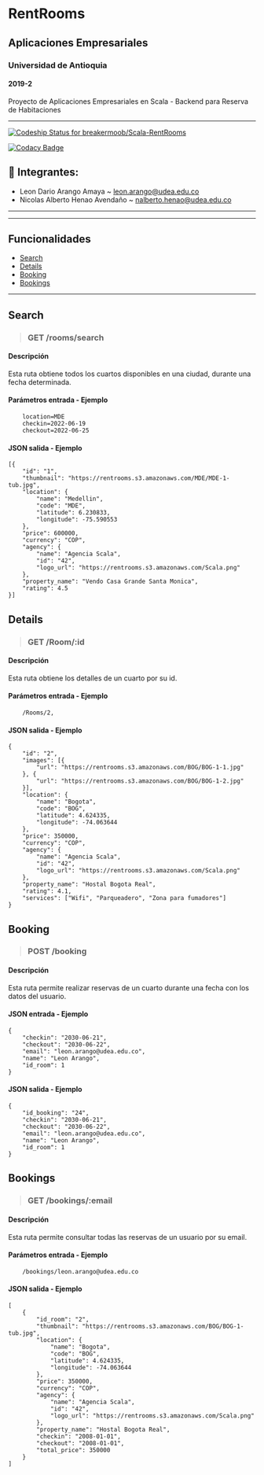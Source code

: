 # RentRooms

## Aplicaciones Empresariales

### Universidad de Antioquia

#### 2019-2

Proyecto de Aplicaciones Empresariales en Scala - Backend para Reserva de Habitaciones

---

[![Codeship Status for breakermoob/Scala-RentRooms](https://app.codeship.com/projects/29bb4250-8767-0138-d1e8-6e38c3c343f5/status?branch=master)](https://app.codeship.com/projects/398707)

[![Codacy Badge](https://app.codacy.com/project/badge/Grade/bf1e6701bfe046d38b58701f817dfc3f)](https://www.codacy.com?utm_source=github.com&utm_medium=referral&utm_content=breakermoob/Scala-RentRooms&utm_campaign=Badge_Grade)

## :busts_in_silhouette: Integrantes:

- Leon Dario Arango Amaya ~ leon.arango@udea.edu.co
- Nicolas Alberto Henao Avendaño ~ nalberto.henao@udea.edu.co

---

---

## Funcionalidades

- [Search](#search)
- [Details](#details)
- [Booking](#booking)
- [Bookings](#bookings)

---

## Search

> ### GET /rooms/search

#### Descripción

Esta ruta obtiene todos los cuartos disponibles en una ciudad, durante una fecha determinada.

#### Parámetros entrada - Ejemplo

```
    location=MDE
    checkin=2022-06-19
    checkout=2022-06-25
```

#### JSON salida - Ejemplo

```
[{
    "id": "1",
    "thumbnail": "https://rentrooms.s3.amazonaws.com/MDE/MDE-1-tub.jpg",
    "location": {
        "name": "Medellin",
        "code": "MDE",
        "latitude": 6.230833,
        "longitude": -75.590553
    },
    "price": 600000,
    "currency": "COP",
    "agency": {
        "name": "Agencia Scala",
        "id": "42",
        "logo_url": "https://rentrooms.s3.amazonaws.com/Scala.png"
    },
    "property_name": "Vendo Casa Grande Santa Monica",
    "rating": 4.5
}]
```

## Details

> ### GET /Room/:id

#### Descripción

Esta ruta obtiene los detalles de un cuarto por su id.

#### Parámetros entrada - Ejemplo

```
    /Rooms/2,
```

#### JSON salida - Ejemplo

```
{
    "id": "2",
    "images": [{
        "url": "https://rentrooms.s3.amazonaws.com/BOG/BOG-1-1.jpg"
    }, {
        "url": "https://rentrooms.s3.amazonaws.com/BOG/BOG-1-2.jpg"
    }],
    "location": {
        "name": "Bogota",
        "code": "BOG",
        "latitude": 4.624335,
        "longitude": -74.063644
    },
    "price": 350000,
    "currency": "COP",
    "agency": {
        "name": "Agencia Scala",
        "id": "42",
        "logo_url": "https://rentrooms.s3.amazonaws.com/Scala.png"
    },
    "property_name": "Hostal Bogota Real",
    "rating": 4.1,
    "services": ["Wifi", "Parqueadero", "Zona para fumadores"]
}
```

## Booking

> ### POST /booking

#### Descripción

Esta ruta permite realizar reservas de un cuarto durante una fecha con los datos del usuario.

#### JSON entrada - Ejemplo

```
{
    "checkin": "2030-06-21",
    "checkout": "2030-06-22",
    "email": "leon.arango@udea.edu.co",
    "name": "Leon Arango",
    "id_room": 1
}
```

#### JSON salida - Ejemplo

```
{
    "id_booking": "24",
    "checkin": "2030-06-21",
    "checkout": "2030-06-22",
    "email": "leon.arango@udea.edu.co",
    "name": "Leon Arango",
    "id_room": 1
}
```

## Bookings

> ### GET /bookings/:email

#### Descripción

Esta ruta permite consultar todas las reservas de un usuario por su email.

#### Parámetros entrada - Ejemplo

```
    /bookings/leon.arango@udea.edu.co
```

#### JSON salida - Ejemplo

```
[
    {
        "id_room": "2",
        "thumbnail": "https://rentrooms.s3.amazonaws.com/BOG/BOG-1-tub.jpg",
        "location": {
            "name": "Bogota",
            "code": "BOG",
            "latitude": 4.624335,
            "longitude": -74.063644
        },
        "price": 350000,
        "currency": "COP",
        "agency": {
            "name": "Agencia Scala",
            "id": "42",
            "logo_url": "https://rentrooms.s3.amazonaws.com/Scala.png"
        },
        "property_name": "Hostal Bogota Real",
        "checkin": "2008-01-01",
        "checkout": "2008-01-01",
        "total_price": 350000
    }
]
```
